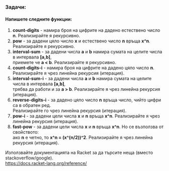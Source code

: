 ### Задачи:
#### Напишете следните функции:
1. **count-digits** - намира броя на цифрите на дадено естествено число **n**. Реализирайте я рекурсивно.
2. **pow** - за дадени цяло число **x** и естествено число **n** връща **x^n**. Реализирайте я рекурсивно.
3. **interval-sum** - за дадени числа **a** и **b** намира сумата на целите числа в интервала **[a,b]**,  
приемете че **a < b**. Реализирайте я рекурсивно.
4. **count-digits-i** - намира броя на цифрите на дадено цяло число **n**.  
Реализирайте я чрез линейна рекурсия (итерация).
5. **interval-sum-i** - за дадени числа **a** и **b** намира сумата на целите числа в интервала **[a,b]**,  
трябва да работи и за **a > b**. Реализирайте я чрез линейна рекурсия (итерация).
6. **reverse-digits-i** - за дадено цяло число **n** връща число, чийто цифри са в обратен ред.  
Реализирайте го чрез линейна рекурсия (итерация).
7. **pow-i** - за дадени цели числа **x** и **n** връща **x^n**. Реализирайте я чрез линейна рекурсия (итерация).
8. **fast-pow** - за дадени цели числа **x** и **n** връща **x^n**. Но се възползва от свойството:  
ако **n** е четно, то **x^n = (x^(n/2))^2**. Реализирайте я чрез линейна рекурсия (итерация).

Използвайте документацията на Racket за да търсите неща (вместо stackoverflow/google).  
https://docs.racket-lang.org/reference/
